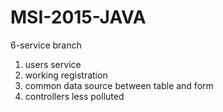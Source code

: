 # MSI-2015-JAVA

6-service branch

1. users service
2. working registration
3. common data source between table and form
4. controllers less polluted 